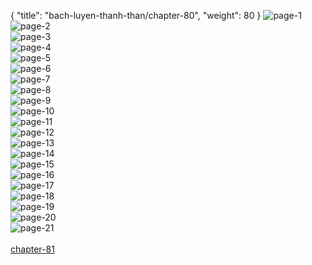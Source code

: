 { "title": "bach-luyen-thanh-than/chapter-80", "weight": 80 }
<img src="bach-luyen-thanh-than_0080_01-3e9a05c8fc0470abd04ddaf9c74b7acf.webp" alt="page-1" origin="http://storage.fshare.vn/Test-vechai/1501572374-Bach-Luyen-Thanh-Than-Chapter-79-02.jpg"><br/>
<img src="bach-luyen-thanh-than_0080_02-65a215383b7e970c746237adc0f3e85d.webp" alt="page-2" origin="http://storage.fshare.vn/Test-vechai/1501572374-Bach-Luyen-Thanh-Than-Chapter-79-03.jpg"><br/>
<img src="bach-luyen-thanh-than_0080_03-0b604a992c625253ca40c5266d4d695a.webp" alt="page-3" origin="http://storage.fshare.vn/Test-vechai/1501572374-Bach-Luyen-Thanh-Than-Chapter-79-04.jpg"><br/>
<img src="bach-luyen-thanh-than_0080_04-f21fd099e846c79291b71221fb096309.webp" alt="page-4" origin="http://storage.fshare.vn/Test-vechai/1501572374-Bach-Luyen-Thanh-Than-Chapter-79-05.jpg"><br/>
<img src="bach-luyen-thanh-than_0080_05-c62c1c4dd178e46ae422afe85d26d959.webp" alt="page-5" origin="http://storage.fshare.vn/Test-vechai/1501572374-Bach-Luyen-Thanh-Than-Chapter-79-06.jpg"><br/>
<img src="bach-luyen-thanh-than_0080_06-0f628d5de08e4848fae8d080e5f4d399.webp" alt="page-6" origin="http://storage.fshare.vn/Test-vechai/1501572374-Bach-Luyen-Thanh-Than-Chapter-79-07.jpg"><br/>
<img src="bach-luyen-thanh-than_0080_07-31074ad1a81b124b2e601b10d884e32b.webp" alt="page-7" origin="http://storage.fshare.vn/Test-vechai/1501572374-Bach-Luyen-Thanh-Than-Chapter-79-08.jpg"><br/>
<img src="bach-luyen-thanh-than_0080_08-b158459d0b2ea69d7cc2e5813a81728a.webp" alt="page-8" origin="http://storage.fshare.vn/Test-vechai/1501572374-Bach-Luyen-Thanh-Than-Chapter-79-09.jpg"><br/>
<img src="bach-luyen-thanh-than_0080_09-4f0d73f9d2eb43ce0ae7669de3bdbaca.webp" alt="page-9" origin="http://storage.fshare.vn/Test-vechai/1501572374-Bach-Luyen-Thanh-Than-Chapter-79-10.jpg"><br/>
<img src="bach-luyen-thanh-than_0080_10-f609277b79a778bac0368e251a037221.webp" alt="page-10" origin="http://storage.fshare.vn/Test-vechai/1501572374-Bach-Luyen-Thanh-Than-Chapter-79-11.jpg"><br/>
<img src="bach-luyen-thanh-than_0080_11-1d7a15b7c00c876ec7e6eb2bcf6ab674.webp" alt="page-11" origin="http://storage.fshare.vn/Test-vechai/1501572374-Bach-Luyen-Thanh-Than-Chapter-79-12.jpg"><br/>
<img src="bach-luyen-thanh-than_0080_12-78d6a56e6e6ed30201f8d8543c6e3e84.webp" alt="page-12" origin="http://storage.fshare.vn/Test-vechai/1501572374-Bach-Luyen-Thanh-Than-Chapter-79-13.jpg"><br/>
<img src="bach-luyen-thanh-than_0080_13-4a1f47e06b5a02331d3c612e589cd92c.webp" alt="page-13" origin="http://storage.fshare.vn/Test-vechai/1501572374-Bach-Luyen-Thanh-Than-Chapter-79-14.jpg"><br/>
<img src="bach-luyen-thanh-than_0080_14-063e06de18ec564add4502769b33e461.webp" alt="page-14" origin="http://storage.fshare.vn/Test-vechai/1501572374-Bach-Luyen-Thanh-Than-Chapter-79-15.jpg"><br/>
<img src="bach-luyen-thanh-than_0080_15-4885914e6a6249511d67bf8003ada67b.webp" alt="page-15" origin="http://storage.fshare.vn/Test-vechai/1501572374-Bach-Luyen-Thanh-Than-Chapter-79-16.jpg"><br/>
<img src="bach-luyen-thanh-than_0080_16-88dc786ed0d9403fee646695453c0e33.webp" alt="page-16" origin="http://storage.fshare.vn/Test-vechai/1501572374-Bach-Luyen-Thanh-Than-Chapter-79-17.jpg"><br/>
<img src="bach-luyen-thanh-than_0080_17-4ea4f7cac772e4cc4fa7b87487d0941c.webp" alt="page-17" origin="http://storage.fshare.vn/Test-vechai/1501572374-Bach-Luyen-Thanh-Than-Chapter-79-18.jpg"><br/>
<img src="bach-luyen-thanh-than_0080_18-d3f29e78a39097cf3d099b3bc1a918f3.webp" alt="page-18" origin="http://storage.fshare.vn/Test-vechai/1501572374-Bach-Luyen-Thanh-Than-Chapter-79-19.jpg"><br/>
<img src="bach-luyen-thanh-than_0080_19-23d4bd91adc05237dad6f2e602d31475.webp" alt="page-19" origin="http://storage.fshare.vn/Test-vechai/1501572374-Bach-Luyen-Thanh-Than-Chapter-79-20.jpg"><br/>
<img src="bach-luyen-thanh-than_0080_20-be8a57844c674cf9ead85a6a784aa484.webp" alt="page-20" origin="http://storage.fshare.vn/Test-vechai/1501572374-Bach-Luyen-Thanh-Than-Chapter-79-21.jpg"><br/>
<img src="bach-luyen-thanh-than_0080_21-00911b3e8481f222c89c0f27089176e1.webp" alt="page-21" origin="http://storage.fshare.vn/Test-vechai/1501572374-Bach-Luyen-Thanh-Than-Chapter-79-22.jpg"><br/>
<br/><a class="nextchap" href="/bach-luyen-thanh-than/chapter-81">chapter-81</a>
